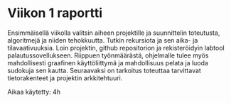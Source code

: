 # Viikon 1 raportti

Ensimmäisellä viikolla valitsin aiheen projektille ja suunnittelin toteutusta, algoritmejä ja niiden tehokkuutta. Tutkin rekursiota ja sen aika- ja tilavaativuuksia. Loin projektin, github repositorion ja rekisteröidyin labtool palautussovellukseen. Riippuen työnmäärästä, ohjelmalle tulee myös mahdollisesti graafinen käyttöliittymä ja mahdollisuus pelata ja luoda sudokuja sen kautta. Seuraavaksi on tarkoitus toteuttaa tarvittavat tietorakenteet ja projektin arkkitehtuuri.

Aikaa käytetty: 4h